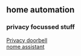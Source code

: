 ## home automation

### privacy focussed stuff
[Privacy doorbell](https://tristam.ie/2023/758/)  
[nome assistant](#)
